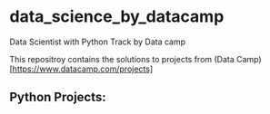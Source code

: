 # data_science_by_datacamp
Data Scientist with Python Track by Data camp

This repositroy contains the solutions to projects from (Data Camp)[https://www.datacamp.com/projects]

## Python Projects:

